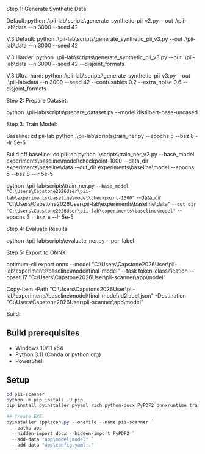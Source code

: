 Step 1: Generate Synthetic Data

Default:
python .\pii-lab\scripts\generate_synthetic_pii_v2.py --out .\pii-lab\data --n 3000 --seed 42

V.3 Default:
python .\pii-lab\scripts\generate_synthetic_pii_v3.py --out .\pii-lab\data --n 3000 --seed 42

V.3 Harder:
python .\pii-lab\scripts\generate_synthetic_pii_v3.py --out .\pii-lab\data --n 3000 --seed 42 --disjoint_formats

V.3 Ultra-hard:
python .\pii-lab\scripts\generate_synthetic_pii_v3.py --out .\pii-lab\data --n 3000 --seed 42 --confusables 0.2 --extra_noise 0.6 --disjoint_formats


Step 2: Prepare Dataset:

python .\pii-lab\scripts\prepare_dataset.py --model distilbert-base-uncased

Step 3: Train Model:

Baseline:
cd pii-lab
python .\pii-lab\scripts\train_ner.py --epochs 5 --bsz 8 --lr 5e-5

Build off baseline:
cd pii-lab
python .\scripts\train_ner_v2.py --base_model experiments\baseline\model\checkpoint-1000 --data_dir experiments\baseline\data --out_dir experiments\baseline\model --epochs 5 --bsz 8 --lr 5e-5


python .\pii-lab\scripts\train_ner.py `
  --base_model "C:\Users\Capstone2026User\pii-lab\experiments\baseline\model\checkpoint-1500" `
  --data_dir "C:\Users\Capstone2026User\pii-lab\experiments\baseline\data" `
  --out_dir  "C:\Users\Capstone2026User\pii-lab\experiments\baseline\model" `
  --epochs 3 `
  --bsz 8 `
  --lr 5e-5


Step 4: Evaluate Results:

python .\pii-lab\scripts\evaluate_ner.py --per_label


Step 5: Export to ONNX

optimum-cli export onnx --model "C:\Users\Capstone2026User\pii-lab\experiments\baseline\model\final-model" --task token-classification --opset 17 "C:\Users\Capstone2026User\pii-scanner\app\model"


Copy-Item -Path "C:\Users\Capstone2026User\pii-lab\experiments\baseline\model\final-model\id2label.json" -Destination "C:\Users\Capstone2026User\pii-scanner\app\model"


Build:
## Build prerequisites
- Windows 10/11 x64
- Python 3.11 (Conda or python.org)
- PowerShell

## Setup
```powershell
cd pii-scanner
python -m pip install -U pip
pip install pyinstaller pyyaml rich python-docx PyPDF2 onnxruntime transformers

## Create EXE
pyinstaller app\scan.py --onefile --name pii-scanner `
  --paths app `
  --hidden-import docx --hidden-import PyPDF2 `
  --add-data "app\model;model" `
  --add-data "app\config.yaml;."

